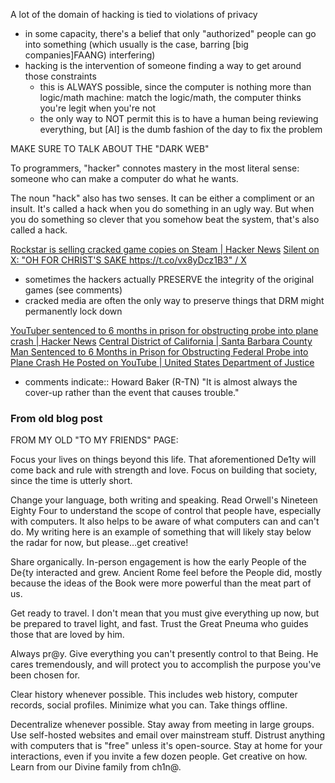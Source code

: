 
A lot of the domain of hacking is tied to violations of privacy

- in some capacity, there's a belief that only "authorized" people can go into something (which usually is the case, barring [big companies]FAANG) interfering)
- hacking is the intervention of someone finding a way to get around those constraints
    - this is ALWAYS possible, since the computer is nothing more than logic/math machine: match the logic/math, the computer thinks you're legit when you're not
    - the only way to NOT permit this is to have a human being reviewing everything, but [AI] is the dumb fashion of the day to fix the problem

MAKE SURE TO TALK ABOUT THE "DARK WEB"

To programmers, "hacker" connotes mastery in the most literal sense:
someone who can make a computer do what he wants.

The noun "hack" also has two senses. It can be either a compliment or an
insult. It's called a hack when you do something in an ugly way. But
when you do something so clever that you somehow beat the system, that's
also called a hack.

[Rockstar is selling cracked game copies on Steam | Hacker News](https://news.ycombinator.com/item?id=37394665)
[Silent on X: "OH FOR CHRIST'S SAKE https://t.co/vx8yDcz1B3" / X](https://twitter.com/__silent_/status/1698345924840296801)
- sometimes the hackers actually PRESERVE the integrity of the original games (see comments)
- cracked media are often the only way to preserve things that DRM might permanently lock down

[YouTuber sentenced to 6 months in prison for obstructing probe into plane crash | Hacker News](https://news.ycombinator.com/item?id=38523704)
[Central District of California | Santa Barbara County Man Sentenced to 6 Months in Prison for Obstructing Federal Probe into Plane Crash He Posted on YouTube | United States Department of Justice](https://www.justice.gov/usao-cdca/pr/santa-barbara-county-man-sentenced-6-months-prison-obstructing-federal-probe-plane)
- comments indicate:: Howard Baker (R-TN)
    "It is almost always the cover-up rather than the event that causes trouble."

### From old blog post

FROM MY OLD "TO MY FRIENDS" PAGE:

Focus your lives on things beyond this life. That aforementioned De1ty will come back and rule with strength and love. Focus on building that society, since the time is utterly short.

Change your language, both writing and speaking. Read Orwell's Nineteen Eighty Four to understand the scope of control that people have, especially with computers. It also helps to be aware of what computers can and can't do. My writing here is an example of something that will likely stay below the radar for now, but please…get creative!

Share organically. In-person engagement is how the early People of the De{ty interacted and grew. Ancient Rome feel before the People did, mostly because the ideas of the Book were more powerful than the meat part of us.

Get ready to travel. I don't mean that you must give everything up now, but be prepared to travel light, and fast. Trust the Great Pneuma who guides those that are loved by him.

Always pr@y. Give everything you can't presently control to that Being. He cares tremendously, and will protect you to accomplish the purpose you've been chosen for.

Clear history whenever possible. This includes web history, computer records, social profiles. Minimize what you can. Take things offline.

Decentralize whenever possible. Stay away from meeting in large groups. Use self-hosted websites and email over mainstream stuff. Distrust anything with computers that is "free" unless it's open-source. Stay at home for your interactions, even if you invite a few dozen people. Get creative on how. Learn from our Divine family from ch1n@.
